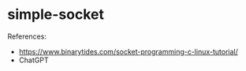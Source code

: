 # simple-socket
References: 
- https://www.binarytides.com/socket-programming-c-linux-tutorial/
- ChatGPT